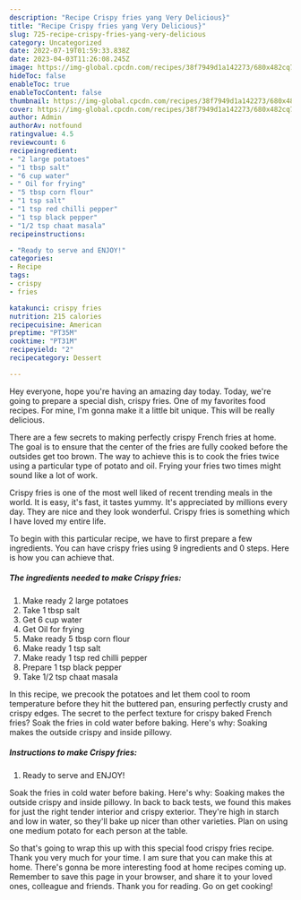 ```yaml
---
description: "Recipe Crispy fries yang Very Delicious}"
title: "Recipe Crispy fries yang Very Delicious}"
slug: 725-recipe-crispy-fries-yang-very-delicious
category: Uncategorized
date: 2022-07-19T01:59:33.838Z
date: 2023-04-03T11:26:08.245Z
image: https://img-global.cpcdn.com/recipes/38f7949d1a142273/680x482cq70/crispy-fries-recipe-main-photo.jpg
hideToc: false
enableToc: true
enableTocContent: false
thumbnail: https://img-global.cpcdn.com/recipes/38f7949d1a142273/680x482cq70/crispy-fries-recipe-main-photo.jpg
cover: https://img-global.cpcdn.com/recipes/38f7949d1a142273/680x482cq70/crispy-fries-recipe-main-photo.jpg
author: Admin
authorAv: notfound
ratingvalue: 4.5
reviewcount: 6
recipeingredient:
- "2 large potatoes"
- "1 tbsp salt"
- "6 cup water"
- " Oil for frying"
- "5 tbsp corn flour"
- "1 tsp salt"
- "1 tsp red chilli pepper"
- "1 tsp black pepper"
- "1/2 tsp chaat masala"
recipeinstructions:

- "Ready to serve and ENJOY!"
categories:
- Recipe
tags:
- crispy
- fries

katakunci: crispy fries 
nutrition: 215 calories
recipecuisine: American
preptime: "PT35M"
cooktime: "PT31M"
recipeyield: "2"
recipecategory: Dessert

---
```



Hey everyone, hope you're having an amazing day today. Today, we're going to prepare a special dish, crispy fries. One of my favorites food recipes. For mine, I'm gonna make it a little bit unique. This will be really delicious.

There are a few secrets to making perfectly crispy French fries at home. The goal is to ensure that the center of the fries are fully cooked before the outsides get too brown. The way to achieve this is to cook the fries twice using a particular type of potato and oil. Frying your fries two times might sound like a lot of work.

Crispy fries is one of the most well liked of recent trending meals in the world. It is easy, it's fast, it tastes yummy. It's appreciated by millions every day. They are nice and they look wonderful. Crispy fries is something which I have loved my entire life.


To begin with this particular recipe, we have to first prepare a few ingredients. You can have crispy fries using 9 ingredients and 0 steps. Here is how you can achieve that.

<!--inarticleads1-->

##### The ingredients needed to make Crispy fries:

1. Make ready 2 large potatoes
1. Take 1 tbsp salt
1. Get 6 cup water
1. Get  Oil for frying
1. Make ready 5 tbsp corn flour
1. Make ready 1 tsp salt
1. Make ready 1 tsp red chilli pepper
1. Prepare 1 tsp black pepper
1. Take 1/2 tsp chaat masala


In this recipe, we precook the potatoes and let them cool to room temperature before they hit the buttered pan, ensuring perfectly crusty and crispy edges. The secret to the perfect texture for crispy baked French fries? Soak the fries in cold water before baking. Here&#39;s why: Soaking makes the outside crispy and inside pillowy. 

<!--inarticleads2-->

##### Instructions to make Crispy fries:


1. Ready to serve and ENJOY!

Soak the fries in cold water before baking. Here&#39;s why: Soaking makes the outside crispy and inside pillowy. In back to back tests, we found this makes for just the right tender interior and crispy exterior. They&#39;re high in starch and low in water, so they&#39;ll bake up nicer than other varieties. Plan on using one medium potato for each person at the table. 

So that's going to wrap this up with this special food crispy fries recipe. Thank you very much for your time. I am sure that you can make this at home. There's gonna be more interesting food at home recipes coming up. Remember to save this page in your browser, and share it to your loved ones, colleague and friends. Thank you for reading. Go on get cooking!
